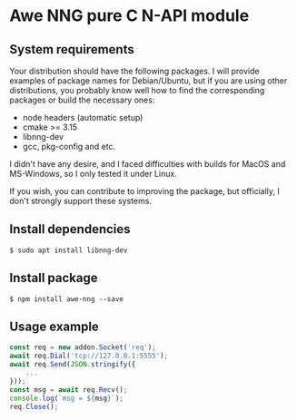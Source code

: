 # Awe NNG pure C N-API module

## System requirements

Your distribution should have the following packages. I will provide examples of package names for Debian/Ubuntu,
but if you are using other distributions, you probably know well how to find the corresponding packages or
build the necessary ones:

  * node headers (automatic setup)
  * cmake >= 3.15
  * libnng-dev
  * gcc, pkg-config and etc.

I didn't have any desire, and I faced difficulties with builds for MacOS and MS-Windows,
so I only tested it under Linux.

If you wish, you can contribute to improving the package, but officially,
I don't strongly support these systems.

## Install dependencies
    
    $ sudo apt install libnng-dev

## Install package

    $ npm install awe-nng --save

## Usage example

```javascript
const req = new addon.Socket('req');
await req.Dial('tcp://127.0.0.1:5555');
await req.Send(JSON.stringify({
    ...
}));
const msg = await req.Recv();
console.log(`msg = ${msg}`);
req.Close();
```
